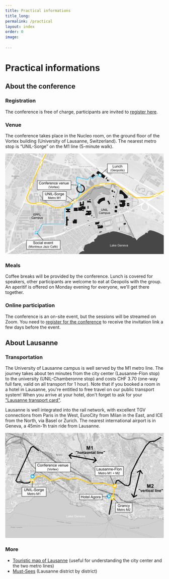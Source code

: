 ```yaml
---
title: Practical informations
title_long: 
permalink: /practical
layout: index
order: 0
image: 

---
```


# Practical informations

## About the conference

### Registration
The conference is free of charge, participants are invited to [register here](https://impresso.github.io/transmedia/registration).

### Venue
The conference takes place in the Nucleo room, on the ground floor of the Vortex building (University of Lausanne, Switzerland). The nearest metro stop is “UNIL-Sorge” on the M1 line (5-minute walk).

![Campus map](/images/campus_plan.png)

### Meals
Coffee breaks will be provided by the conference. Lunch is covered for speakers, other participants are welcome to eat at Geopolis with the group. An aperitif is offered on Monday evening for everyone, we'll get there together.

### Online participation

The conference is an on-site event, but the sessions will be streamed on Zoom. You need to [register for the conference](https://impresso.github.io/transmedia/registration) to receive the invitation link a few days before the event. 

## About Lausanne

### Transportation
The University of Lausanne campus is well served by the M1 metro line. The journey takes about ten minutes from the city center (Lausanne-Flon stop) to the university (UNIL-Chamberonne stop) and costs CHF 3.70 (one-way full fare, valid on all transport for 1 hour). Note that if you booked a room in a hotel in Lausanne, you're entitled to free travel on our public transport system! When you arrive at your hotel, don't forget to ask for your ["Lausanne transport card"](https://www.lausanne-tourisme.ch/en/lausanne-transport-card-and-more/). 

Lausanne is well integrated into the rail network, with excellent TGV connections from Paris in the West, EuroCity from Milan in the East, and ICE from the North, via Basel or Zurich. The nearest international airport is in Geneva, a 45min-1h train ride from Lausanne. 

![Lausanne map](/images/lausanne_plan.png)

### More

* [Touristic map of Lausanne](https://issuu.com/jiempe/docs/lt_plan_ville_2023_bloca3_web_lmo?fr=xKAE9_zU1NQ) (useful for understanding the city center and the two metro lines)
* [Must-Sees](https://issuu.com/jiempe/docs/lt_incontournables_2023_en_web_dp?fr=xKAE9_zU1NQ) (Lausanne district by district)
